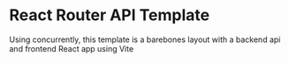 # React Router API Template
Using concurrently, this template is a barebones layout with a backend api and frontend React app using Vite

